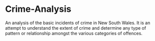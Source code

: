 # Crime-Analysis
An analysis of the basic incidents of crime in New South Wales. It is an attempt to understand the extent of crime and determine any type of pattern or relationship amongst the various categories of offences.
